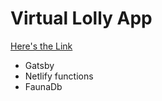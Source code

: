 # Virtual Lolly App

[Here's the Link](https://virtual-loly-with-gatsby.netlify.app/)

* Gatsby
* Netlify functions
* FaunaDb
